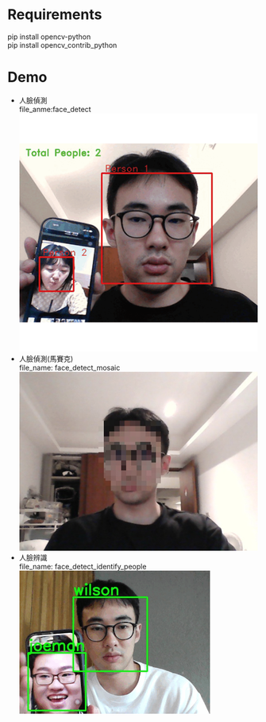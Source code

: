 # Requirements
pip install opencv-python  
pip install opencv_contrib_python
# Demo
- 人臉偵測  
file_anme:face_detect  
![人臉偵測](/img/face_detection001.gif)
- 人臉偵測(馬賽克)  
file_name: face_detect_mosaic  
![人臉偵測](/img/screenshot_1.jpg)
- 人臉辨識  
file_name: face_detect_identify_people   
![人臉偵測](/img/face_detect03.gif)
